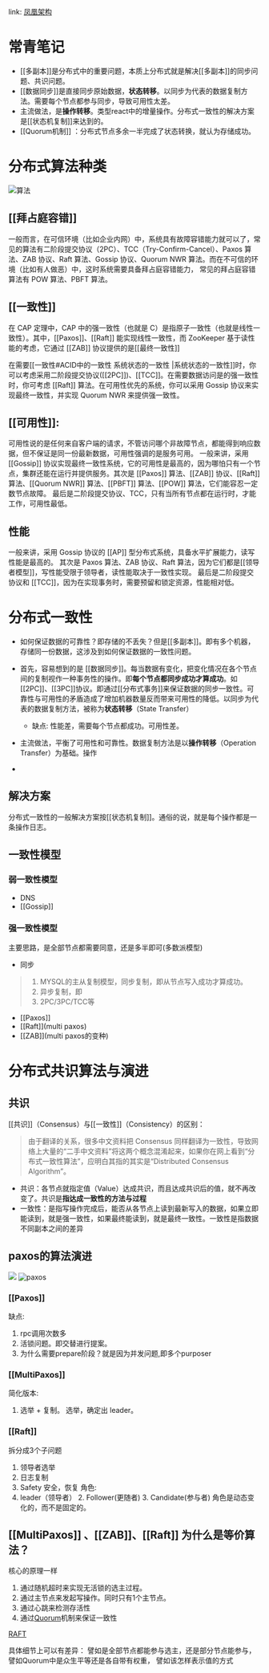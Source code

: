 
link: [凤凰架构](http://icyfenix.cn/distribution/consensus/)


# 常青笔记
+ [[多副本]]是分布式中的重要问题，本质上分布式就是解决[[多副本]]的同步问题、共识问题。
+ [[数据同步]]是直接同步原始数据，**状态转移**。以同步为代表的数据复制方法。需要每个节点都参与同步，导致可用性太差。
+ 主流做法，是**操作转移**。类型react中的增量操作。分布式一致性的解决方案是[[状态机复制]]来达到的。
+ [[Quorum机制]] ：分布式节点多余一半完成了状态转换，就认为存储成功。

# 分布式算法种类
![算法](http://image.clickear.top/20220126203536.png)
## [[拜占庭容错]] 
一般而言，在可信环境（比如企业内网）中，系统具有故障容错能力就可以了，常见的算法有二阶段提交协议（2PC）、TCC（Try-Confirm-Cancel）、Paxos 算法、ZAB 协议、Raft 算法、Gossip 协议、Quorum NWR 算法。而在不可信的环境（比如有人做恶）中，这时系统需要具备拜占庭容错能力，
常见的拜占庭容错算法有 POW 算法、PBFT 算法。

## [[一致性]]
在 CAP 定理中，CAP 中的强一致性（也就是 C）是指原子一致性（也就是线性一致性）。其中，[[Paxos]]、[[Raft]] 能实现线性一致性，而 ZooKeeper 基于读性能的考虑，它通过 [[ZAB]] 协议提供的是[[最终一致性]]

在需要[[一致性#ACID中的一致性 系统状态的一致性 |系统状态的一致性]]时，你可以考虑采用二阶段提交协议([[2PC]])、[[TCC]]。在需要数据访问是的强一致性时，你可考虑 [[Raft]] 算法。在可用性优先的系统，你可以采用 Gossip 协议来实现最终一致性，并实现 Quorum NWR 来提供强一致性。

## [[可用性]]:
可用性说的是任何来自客户端的请求，不管访问哪个非故障节点，都能得到响应数据，但不保证是同一份最新数据，可用性强调的是服务可用。
一般来讲，采用 [[Gossip]] 协议实现最终一致性系统，它的可用性是最高的，因为哪怕只有一个节点，集群还能在运行并提供服务。其次是 [[Paxos]] 算法、[[ZAB]] 协议、[[Raft]] 算法、[[Quorum NWR]] 算法、[[PBFT]] 算法、[[POW]] 算法，它们能容忍一定数节点故障。
最后是二阶段提交协议、TCC，只有当所有节点都在运行时，才能工作，可用性最低。


## 性能
一般来讲，采用 Gossip 协议的 [[AP]] 型分布式系统，具备水平扩展能力，读写性能是最高的。
其次是 Paxos 算法、ZAB 协议、Raft 算法，因为它们都是[[领导者模型]]，写性能受限于领导者，读性能取决于一致性实现。
最后是二阶段提交协议和 [[TCC]]，因为在实现事务时，需要预留和锁定资源，性能相对低。



# 分布式一致性
 + 如何保证数据的可靠性？即存储的不丢失？但是[[多副本]]。即有多个机器，存储同一份数据，这涉及到如何保证数据的一致性问题。
+ 首先，容易想到的是 [[数据同步]]。每当数据有变化，把变化情况在各个节点间的复制视作一种事务性的操作。即**每个节点都同步成功才算成功**。如[[2PC]]、[[3PC]]协议。即通过[[分布式事务]]来保证数据的同步一致性。可靠性与可用性的矛盾造成了增加机器数量反而带来可用性的降低。以同步为代表的数据复制方法，被称为**状态转移**（State Transfer）
	+ 缺点: 性能差，需要每个节点都成功。可用性差。
+ 主流做法，平衡了可用性和可靠性。数据复制方法是以**操作转移**（Operation Transfer）为基础。操作

+ 

## 解决方案
分布式一致性的一般解决方案按[[状态机复制]]。通俗的说，就是每个操作都是一条操作日志。

## 一致性模型
### 弱一致性模型
+ DNS
+ [[Gossip]]
### 强一致性模型
主要思路，是全部节点都需要同意，还是多半即可(多数派模型)
+ 同步
>1. MYSQL的主从复制模型，同步复制，即从节点写入成功才算成功。
>2. 异步复制，即
>3. 2PC/3PC/TCC等

+ [[Paxos]]
+ [[Raft]](multi paxos)
+ [[ZAB]](multi paxos的变种)

# 分布式共识算法与演进
## 共识
[[共识]]（Consensus）与[[一致性]]（Consistency）的区别：
> 由于翻译的关系，很多中文资料把 Consensus 同样翻译为一致性，导致网络上大量的“二手中文资料”将这两个概念混淆起来，如果你在网上看到“分布式一致性算法”，应明白其指的其实是“Distributed Consensus Algorithm”。
+ 共识：各节点就指定值（Value）达成共识，而且达成共识后的值，就不再改变了。共识是**指达成一致性的方法与过程**
+ 一致性：是指写操作完成后，能否从各节点上读到最新写入的数据，如果立即能读到，就是强一致性，如果最终能读到，就是最终一致性。一致性是指数据不同副本之间的差异

## paxos的算法演进

![](http://image.clickear.top/20220126145714.png)
![paxos](http://image.clickear.top/分布式算法(Paxos).png)
### [[Paxos]]
缺点:
1. rpc调用次数多
2. 活锁问题。即交替进行提案。
3. 为什么需要prepare阶段？就是因为并发问题,即多个purposer

### [[MultiPaxos]] 
简化版本:
1. 选举 + 复制。 选举，确定出 leader。

### [[Raft]]
拆分成3个子问题
1. 领导者选举
2. 日志复制
3. Safety 安全，恢复
角色:
1. leader（领导者） 2. Follower(更随者) 3. Candidate(参与者)
角色是动态变化的，而不是固定的。





## [[MultiPaxos]] 、[[ZAB]]、[[Raft]] 为什么是等价算法？
核心的原理一样
1.  通过随机超时来实现无活锁的选主过程。
2.  通过主节点来发起写操作。同时只有1个主节点。
3.  通过心跳来检测存活性
4.  通过[Quorum](https://www.notion.so/Quorum-f31058d3ebfc4b5bb175b5181196f0a3)机制来保证一致性

[RAFT](https://blog.csdn.net/weixin_34401479/article/details/90588562?utm_medium=distribute.pc_relevant.none-task-blog-2~default~baidujs_baidulandingword~default-0.pc_relevant_default&spm=1001.2101.3001.4242.1&utm_relevant_index=3)

具体细节上可以有差异：
譬如是全部节点都能参与选主，还是部分节点能参与，
譬如Quorum中是众生平等还是各自带有权重，
譬如该怎样表示值的方式

